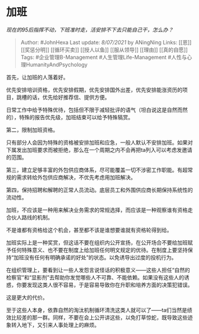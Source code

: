 # 加班
*现在的95后指挥不动，下班准时走，活安排不下去只能自己干，怎么办？*


> Author: #JohnHexa 
Last update: *8/07/2021* by ANingNing
Links: [[恩]] [[奖惩分明]] [[循环买卖]] [[授人以鱼]] [[服从领导]] [[理由]] [[真的自愿]]
Tags: #企业管理B-Management #人生管理Life-Management #人性与心理HumanityAndPsychology 

首先，让加班的人落着好。

优先安排培训资格，优先安排假期，优先安排国外出差，优先安排能涨资历的项目，跳槽的话，优先给好推荐信、提供方便。

日常工作中给予特殊优待，包括但不限于减轻批评的语气（坦白说这是自然而然的），特殊的报告优先级，加班结束可以给予特殊犒赏。

  

第二，限制加班资格。

只有部分人会因为特殊的资格被安排加班和应急，一般人默认不安排加班。如果对下属发出加班要求而被拒绝，那么在一个周期之内不会再把ta列入可以考虑发邀请的范围。

  

第三，建立足够丰富的外包供应商体系，尽可能覆盖一切不涉密工作职能。有超常规的需求转给外包供应商解决，不优先考虑用加班解决。

第四，保持招聘和解聘的正常人员流动。底层员工和外围供应商长期保持系统性的流动性。

  

加班，不应该是一种用来解决业务需求的常规选择，而应该是一种观察谁有资格走合伙人路线的机制。

不是谁都有资格给这个机会，甚至都不该是谁想要谁就有资格轮得到给。

加班实际上是一种奖赏，但这话不要在组织内公开宣扬，在公开场合不要给加班赋予任何特殊意义、也不要在制度上给加班任何明文规定的优待。在制度上要坚持保持“加班没有任何有明确承诺的好处”的状态。以免诱导出过度的投机行为。

在组织管理上，要看到让一些人发怨言说怪话的积极意义——这些人担任“自然的检察官”和“显影剂”去帮助你发觉哪些人不可靠、不能依赖。如果没有这些人的诱惑，你要发现这类人很不容易，于是容易导致你在升职和培养方面的决策犯错误。

  

这是更大的代价。

  

至于这些人本身，依靠自然的淘汰机制循环清洗这类人就可以了——ta们当然是绩效比较差的那一群。同样，不要在会上公开讲这些，以免打草惊蛇，既导致这些迹象转入地下，又引来人事处理上的麻烦。